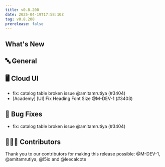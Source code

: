 ```yaml
---
title: v0.8.200
date: 2025-04-19T17:58:10Z
tag: v0.8.200
prerelease: false
---
```


## What's New
## 🔤 General
## 🖥 Cloud UI

- fix: catalog table broken issue @amitamrutiya (#3404)
- [Academy] [UI] Fix Heading Font Size @M-DEV-1 (#3403)

## 🐛 Bug Fixes

- fix: catalog table broken issue @amitamrutiya (#3404)

## 👨🏽‍💻 Contributors

Thank you to our contributors for making this release possible:
@M-DEV-1, @amitamrutiya, @l5io and @leecalcote

